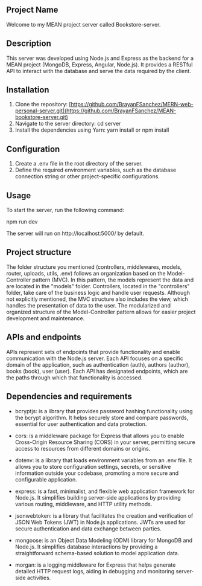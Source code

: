 ## Project Name
Welcome to my MEAN project server called Bookstore-server.

## Description
This server was developed using Node.js and Express as the backend for a MEAN project (MongoDB, Express, Angular, Node.js). It provides a RESTful API to interact with the database and serve the data required by the client.

## Installation

1. Clone the repository: [https://github.com/BrayanFSanchez/MERN-web-personal-server.git](https://github.com/BrayanFSanchez/MEAN-bookstore-server.git)
2. Navigate to the server directory: cd server
3. Install the dependencies using Yarn: yarn install or npm install

## Configuration
1. Create a .env file in the root directory of the server.
2. Define the required environment variables, such as the database connection string or other project-specific configurations.

## Usage
To start the server, run the following command:

npm run dev

The server will run on http://localhost:5000/ by default.

## Project structure
The folder structure you mentioned (controllers, middlewares, models, router, uploads, utils, .env) follows an organization based on the Model-Controller pattern (MVC). In this pattern, the models represent the data and are located in the "models" folder. Controllers, located in the "controllers" folder, take care of the business logic and handle user requests. Although not explicitly mentioned, the MVC structure also includes the view, which handles the presentation of data to the user. The modularized and organized structure of the Model-Controller pattern allows for easier project development and maintenance.

## APIs and endpoints

APIs represent sets of endpoints that provide functionality and enable communication with the Node.js server. Each API focuses on a specific domain of the application, such as authentication (auth), authors (author), books (book), user (user). Each API has designated endpoints, which are the paths through which that functionality is accessed.

## Dependencies and requirements
* bcryptjs: is a library that provides password hashing functionality using the bcrypt algorithm. It helps securely store and compare passwords, essential for user authentication and data protection.

* cors: is a middleware package for Express that allows you to enable Cross-Origin Resource Sharing (CORS) in your server, permitting secure access to resources from different domains or origins.

* dotenv: is a library that loads environment variables from an .env file. It allows you to store configuration settings, secrets, or sensitive information outside your codebase, promoting a more secure and configurable application.

* express: is a fast, minimalist, and flexible web application framework for Node.js. It simplifies building server-side applications by providing various routing, middleware, and HTTP utility methods.

* jsonwebtoken: is a library that facilitates the creation and verification of JSON Web Tokens (JWT) in Node.js applications. JWTs are used for secure authentication and data exchange between parties.

* mongoose: is an Object Data Modeling (ODM) library for MongoDB and Node.js. It simplifies database interactions by providing a straightforward schema-based solution to model application data.

* morgan: is a logging middleware for Express that helps generate detailed HTTP request logs, aiding in debugging and monitoring server-side activities.
